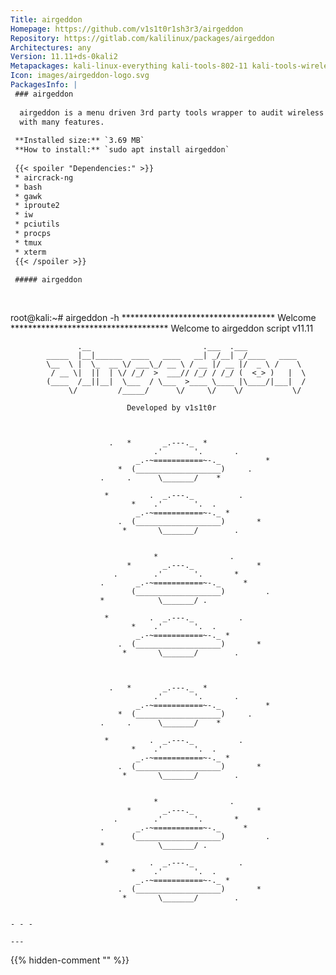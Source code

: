```yaml
---
Title: airgeddon
Homepage: https://github.com/v1s1t0r1sh3r3/airgeddon
Repository: https://gitlab.com/kalilinux/packages/airgeddon
Architectures: any
Version: 11.11+ds-0kali2
Metapackages: kali-linux-everything kali-tools-802-11 kali-tools-wireless 
Icon: images/airgeddon-logo.svg
PackagesInfo: |
 ### airgeddon
 
  airgeddon is a menu driven 3rd party tools wrapper to audit wireless networks
  with many features.
 
 **Installed size:** `3.69 MB`  
 **How to install:** `sudo apt install airgeddon`  
 
 {{< spoiler "Dependencies:" >}}
 * aircrack-ng
 * bash 
 * gawk
 * iproute2
 * iw
 * pciutils
 * procps
 * tmux
 * xterm
 {{< /spoiler >}}
 
 ##### airgeddon
 
 
 ```
 root@kali:~# airgeddon -h
 *********************************** Welcome ************************************ 
 Welcome to airgeddon script v11.11 
 
                   .__                         .___  .___
            _____  |__|______  ____   ____   __| _/__| _/____   ____
            \__  \ |  \_  __ \/ ___\_/ __ \ / __ |/ __ |/  _ \ /    \
             / __ \|  ||  | \/ /_/  >  ___// /_/ / /_/ (  <_> )   |  \
            (____  /__||__|  \___  / \___  >____ \____ |\____/|___|  /
                 \/         /_____/      \/     \/    \/           \/
 
                              Developed by v1s1t0r 
 
 
                                                              
                          .   *       _.---._  *              
                                    .'       '.       .       
                                _.-~===========~-._          *
                            *  (___________________)     .    
                        .     .      \_______/    *           
 
                         *         .  _.---._          .      
                               *    .'       '.  .            
                                _.-~===========~-._ *         
                            .  (___________________)       *  
                             *       \_______/        .       
                                                              
 
                                    *                .        
                              *       _.---._              *  
                           .        .'       '.       *       
                        .       _.-~===========~-._     *     
                               (___________________)         .
                        *            \_______/ .              
 
                         *         .  _.---._          .      
                               *    .'       '.  .            
                                _.-~===========~-._ *         
                            .  (___________________)       *  
                             *       \_______/        .       
                                                              
 
                                                              
                          .   *       _.---._  *              
                                    .'       '.       .       
                                _.-~===========~-._          *
                            *  (___________________)     .    
                        .     .      \_______/    *           
 
                         *         .  _.---._          .      
                               *    .'       '.  .            
                                _.-~===========~-._ *         
                            .  (___________________)       *  
                             *       \_______/        .       
                                                              
 
                                    *                .        
                              *       _.---._              *  
                           .        .'       '.       *       
                        .       _.-~===========~-._     *     
                               (___________________)         .
                        *            \_______/ .              
 
                         *         .  _.---._          .      
                               *    .'       '.  .            
                                _.-~===========~-._ *         
                            .  (___________________)       *  
                             *       \_______/        .       
                                                              
 ```
 
 - - -
 
---
```

{{% hidden-comment "<!--Do not edit anything above this line-->" %}}
